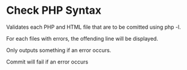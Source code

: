 # Check PHP Syntax

Validates each PHP and HTML file that are to be comitted using php -l.

For each files with errors, the offending line will be displayed.

Only outputs something if an error occurs.

Commit will fail if an error occurs